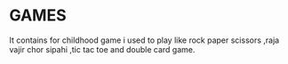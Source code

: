 # GAMES
It contains for childhood game i used to play like rock paper scissors ,raja vajir chor sipahi ,tic tac toe and double card game.
